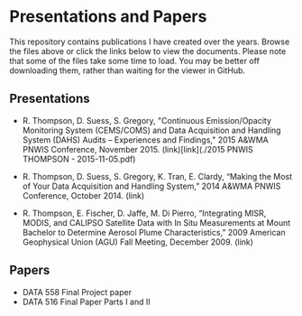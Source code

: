 # Presentations and Papers

This repository contains publications I have created over the years. Browse the files above or click the links below to view the documents. Please note that some of the files take some time to load. You may be better off downloading them, rather than waiting for the viewer in GitHub.

## Presentations

* R. Thompson, D. Suess, S. Gregory, "Continuous Emission/Opacity Monitoring System (CEMS/COMS) and Data Acquisition and Handling System (DAHS) Audits – Experiences and Findings," 2015 A&WMA PNWIS Conference, November 2015.
(link)[link](./2015 PNWIS THOMPSON - 2015-11-05.pdf)

* R. Thompson, D. Suess, S. Gregory, K. Tran, E. Clardy, “Making the Most of Your Data Acquisition and Handling System,” 2014 A&WMA PNWIS Conference, October 2014.
(link)

* R. Thompson, E. Fischer, D. Jaffe, M. Di Pierro, “Integrating MISR, MODIS, and CALIPSO Satellite Data with In Situ Measurements at Mount Bachelor to Determine Aerosol Plume Characteristics,” 2009 American Geophysical Union (AGU) Fall Meeting, December 2009.
(link)

## Papers

* DATA 558 Final Project paper
* DATA 516 Final Paper Parts I and II